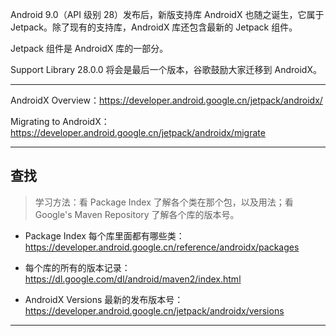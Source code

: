 Android 9.0（API 级别 28）发布后，新版支持库 AndroidX 也随之诞生，它属于 Jetpack。除了现有的支持库，AndroidX 库还包含最新的 Jetpack 组件。 

Jetpack 组件是 AndroidX 库的一部分。

Support Library 28.0.0 将会是最后一个版本，谷歌鼓励大家迁移到 AndroidX。

---

AndroidX Overview：https://developer.android.google.cn/jetpack/androidx/

Migrating to AndroidX：https://developer.android.google.cn/jetpack/androidx/migrate

---

## 查找

> 学习方法：看 Package Index 了解各个类在那个包，以及用法；看 Google's Maven Repository 了解各个库的版本号。

* Package Index 每个库里面都有哪些类：https://developer.android.google.cn/reference/androidx/packages

* 每个库的所有的版本记录：https://dl.google.com/dl/android/maven2/index.html

* AndroidX Versions 最新的发布版本号：https://developer.android.google.cn/jetpack/androidx/versions

---
